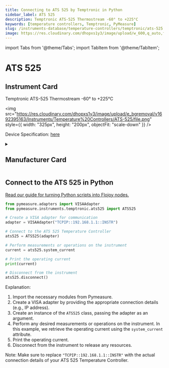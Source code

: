```yaml
---
title: Connecting to ATS 525 by Temptronic in Python
sidebar_label: ATS 525
description: Temptronic ATS-525 Thermostream -60° to +225°C
keywords: [temperature controllers, Temptronic, PyMeasure]
slug: /instruments-database/temperature-controllers/temptronic/ats-525
image: https://res.cloudinary.com/dhopxs1y3/image/upload/w_600,q_auto,f_auto/e_bgremoval/v1692395163/Instruments/Temperature%20Controllers/ATS-525/file.jpg
---
```


import Tabs from '@theme/Tabs';
import TabItem from '@theme/TabItem';

# ATS 525

## Instrument Card

<div className="flex">

<div>

Temptronic ATS-525 Thermostream -60° to +225°C

</div>

<img src="https://res.cloudinary.com/dhopxs1y3/image/upload/e_bgremoval/v1692395163/Instruments/Temperature%20Controllers/ATS-525/file.png" style={{ width: "325px", height: "200px", objectFit: "scale-down" }} />

</div>

<div className="flex text-center">

<p>Device Specification: <a target="\_blank" href="https://maximinstruments.com/pdf_files/TEMPTRONIC_ATS_525_Datasheet.pdf">here</a></p>

</div>

<details style={{ marginTop: "15px"}}>
<summary><h2>Manufacturer Card</h2></summary>

<img src="https://res.cloudinary.com/dhopxs1y3/image/upload/v1692806163/Instruments/Vendor%20Logos/Temptronic.png" style={{ width: "100%", height: "170px",objectFit: "scale-down" }} />

**Temptronic** temperature forcing systems, are designed for testing and characterization of semiconductors, ICs, chips, electronics, and materials.

<ul>
  <li>Headquarters: USA</li>
  <li>Yearly Revenue (millions, USD): 19.0</li>
  <li>Vendor Website: <a href="https://www.intestthermal.com/temptronic">here</a></li>
</ul>
</details>

## Connect to the ATS 525 in Python

[Read our guide for turning Python scripts into Flojoy nodes.](https://docs.flojoy.ai/custom-nodes/creating-custom-node/)
<Tabs>
<TabItem value="PyMeasure" label="PyMeasure">


```python
from pymeasure.adapters import VISAAdapter
from pymeasure.instruments.temptronic.ats525 import ATS525

# Create a VISA adapter for communication
adapter = VISAAdapter("TCPIP::192.168.1.1::INSTR")

# Connect to the ATS 525 Temperature Controller
ats525 = ATS525(adapter)

# Perform measurements or operations on the instrument
current = ats525.system_current

# Print the operating current
print(current)

# Disconnect from the instrument
ats525.disconnect()
```

Explanation:
1. Import the necessary modules from Pymeasure.
2. Create a VISA adapter by providing the appropriate connection details (e.g., IP address).
3. Create an instance of the `ATS525` class, passing the adapter as an argument.
4. Perform any desired measurements or operations on the instrument. In this example, we retrieve the operating current using the `system_current` attribute.
5. Print the operating current.
6. Disconnect from the instrument to release any resources.

Note: Make sure to replace `"TCPIP::192.168.1.1::INSTR"` with the actual connection details of your ATS 525 Temperature Controller.

</TabItem>
</Tabs>